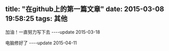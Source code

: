 title: "在github上的第一篇文章"
date: 2015-03-08 19:58:25
tags: 其他
---
加油！一直努力写下去
----update 2015-03-18

电脑修好了
----update 2015-04-11
